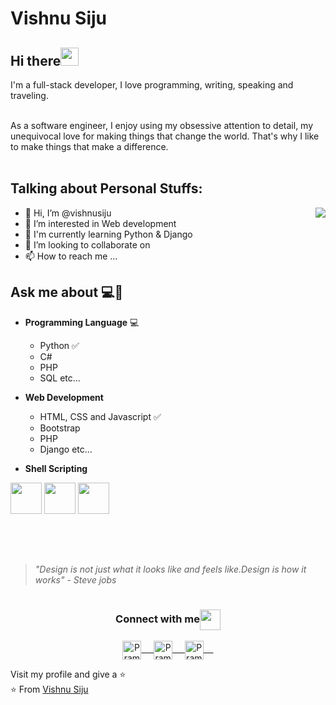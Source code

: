 

# Vishnu Siju  


## Hi there<img src="https://github.com/TheDudeThatCode/TheDudeThatCode/blob/master/Assets/Hi.gif" width="29px"> 
 I'm a full-stack developer, I love programming, writing, speaking and traveling.<br><br>
  
  As a software engineer, I enjoy using my obsessive attention to detail, my unequivocal
 love for making things that change the world. That's why I like to make
	things that make a difference. <br><br>
  
## Talking about Personal Stuffs:

<img align="right"  src="https://github.com/rajput2107/rajput2107/blob/master/Assets/Developer.gif"/>
 
- 👋 Hi, I’m @vishnusiju  <br>
- 👀 I’m interested in Web development   <br>
- 🌱 I'm currently learning  Python & Django  <br>
- 💞️ I’m looking to collaborate on    <br>
- 📫 How to reach me ...   <br>

## Ask me about :computer:👨


- **Programming Language** 💻
	- Python :white_check_mark:
	- C#
	- PHP
	- SQL etc...


- **Web Development**
	- HTML, CSS and Javascript :white_check_mark:
	- Bootstrap
	- PHP
	- Django etc...

- **Shell Scripting**


<code><a href="https://www.python.org/" target="_blank"><img height="50" src="https://www.vectorlogo.zone/logos/python/python-ar21.svg"></a></code>
<code><a href="https://www.linux.org/" target="_blank"><img height="50" src="https://www.vectorlogo.zone/logos/linux/linux-ar21.svg"></a></code>
<code><a href="https://www.docker.com/" target="_blank"><img height="50" src="https://www.vectorlogo.zone/logos/docker/docker-official.svg"></a></code>
<br/><br/>



##

</br>


>  *"Design is not just what it looks like and feels like.Design is how it works" - Steve jobs*

#


<div align="center">
  <h3 align="center">Connect with me<img align="center" src="https://github.com/rajput2107/rajput2107/blob/master/Assets/Handshake.gif" height="33px" /></h3> 
</div>
<p align="center">
 <a href="https://in.linkedin.com/in/vishnu-siju-40742a203/" target="blank">
  <img align="center" alt="Pramod's LinkedIn" width="30px" src="https://www.vectorlogo.zone/logos/linkedin/linkedin-icon.svg" /> &nbsp; &nbsp;
 </a>
 <a href="https://www.instagram.com/vishnu_siju/" target="blank">
  <img align="center" alt="Pramod's Instagram" width="30px" src="https://www.vectorlogo.zone/logos/instagram/instagram-icon.svg" /> &nbsp; &nbsp;
 </a>
 <a href="https://twitter.com/SijuVishnu/" target="blank">
  <img align="center" alt="Pramod's Twitter" width="30px" src="https://www.vectorlogo.zone/logos/twitter/twitter-official.svg"> &nbsp; &nbsp;
 </a>
	
	
 <br>



Visit my profile and give a ⭐️
<br/>
⭐️ From [Vishnu Siju](https://github.com/vishnusiju)




<!---
vishnusiju/vishnusiju is a ✨ special ✨ repository because its `README.md` (this file) appears on your GitHub profile.
You can click the Preview link to take a look at your changes.
--->
